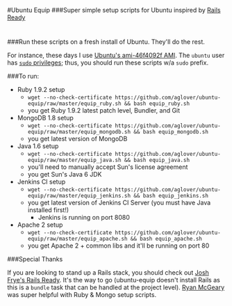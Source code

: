#Ubuntu Equip
###Super simple setup scripts for Ubuntu inspired by [Rails Ready](https://github.com/joshfng/railsready)
 
# 
###Run these scripts on a fresh install of Ubuntu. They'll do the rest. 

For instance, these days I use [Ubuntu's ami-46f4092f AMI](http://cloud.ubuntu.com/ami/). The `ubuntu` user has [`sudo` privileges](http://alestic.com/2009/04/ubuntu-ec2-sudo-ssh-rsync); thus, you should run these scripts w/a `sudo` prefix.

###To run:
  * Ruby 1.9.2 setup
     * `wget --no-check-certificate https://github.com/aglover/ubuntu-equip/raw/master/equip_ruby.sh && bash equip_ruby.sh`
     * you get Ruby 1.9.2 latest patch level, Bundler, and Git 
  * MongoDB 1.8 setup
	 * `wget --no-check-certificate https://github.com/aglover/ubuntu-equip/raw/master/equip_mongodb.sh && bash equip_mongodb.sh`
	 * you get latest version of MongoDB
  * Java 1.6 setup
	 * `wget --no-check-certificate https://github.com/aglover/ubuntu-equip/raw/master/equip_java.sh && bash equip_java.sh`
	 * you'll need to manually accept Sun's license agreement
	 * you get Sun's Java 6 JDK
  * Jenkins CI setup
	 * `wget --no-check-certificate https://github.com/aglover/ubuntu-equip/raw/master/equip_jenkins.sh && bash equip_jenkins.sh`
	 * you get latest version of Jenkins CI Server (you must have Java installed first!)	
	   * Jenkins is running on port 8080	 
  * Apache 2 setup
     * `wget --no-check-certificate https://github.com/aglover/ubuntu-equip/raw/master/equip_apache.sh && bash equip_apache.sh`
     * you get Apache 2 + common libs and it'll be running on port 80
		
  

###Special Thanks

If you are looking to stand up a Rails stack, you should check out [Josh Frye's Rails Ready](https://github.com/joshfng/railsready). It's the way to go (ubuntu-equip doesn't install Rails as this is a `bundle` task that can be handled at the project level). [Ryan McGeary](http://ryan.mcgeary.org/) was super helpful with Ruby & Mongo setup scripts. 